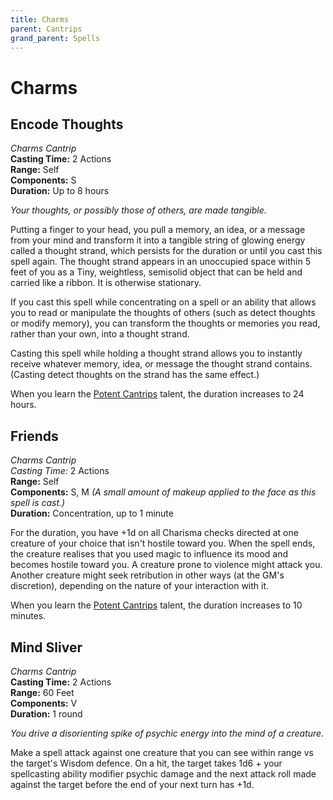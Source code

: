 ```yaml
---
title: Charms
parent: Cantrips
grand_parent: Spells
---
```


# Charms

## Encode Thoughts
*Charms Cantrip*<br>
**Casting Time:** 2 Actions<br>
**Range:** Self<br>
**Components:** S<br>
**Duration:** Up to 8 hours

*Your thoughts, or possibly those of others, are made tangible.*

Putting a finger to your head, you pull a memory, an idea, or a message from your mind and transform it into a tangible string of glowing energy called a thought strand, which persists for the duration or until you cast this spell again. The thought strand appears in an unoccupied space within 5 feet of you as a Tiny, weightless, semisolid object that can be held and carried like a ribbon. It is otherwise stationary.

If you cast this spell while concentrating on a spell or an ability that allows you to read or manipulate the thoughts of others (such as detect thoughts or modify memory), you can transform the thoughts or memories you read, rather than your own, into a thought strand.

Casting this spell while holding a thought strand allows you to instantly receive whatever memory, idea, or message the thought strand contains. (Casting detect thoughts on the strand has the same effect.)

When you learn the [Potent Cantrips](https://stormchaserroleplaying.com/stormchaserRPG/Classes/Mage/#potent-cantrips) talent, the duration increases to 24 hours.

## Friends
*Charms Cantrip*<br>
*Casting Time:* 2 Actions<br>
**Range:** Self<br>
**Components:** S, M *(A small amount of makeup applied to the face as this spell is cast.)*<br>
**Duration:** Concentration, up to 1 minute

For the duration, you have +1d on all Charisma checks directed at one creature of your choice that isn't hostile toward you. When the spell ends, the creature realises that you used magic to influence its mood and becomes hostile toward you. A creature prone to violence might attack you. Another creature might seek retribution in other ways (at the GM's discretion), depending on the nature of your interaction with it.

When you learn the [Potent Cantrips](https://stormchaserroleplaying.com/stormchaserRPG/Classes/Mage/#potent-cantrips) talent, the duration increases to 10 minutes.

## Mind Sliver
*Charms Cantrip*<br>
**Casting Time:** 2 Actions<br>
**Range:** 60 Feet<br>
**Components:** V<br>
**Duration:** 1 round

*You drive a disorienting spike of psychic energy into the mind of a creature.*

Make a spell attack against one creature that you can see within range vs the target's Wisdom defence. On a hit, the target takes 1d6 + your spellcasting ability modifier psychic damage and the next attack roll made against the target before the end of your next turn has +1d.
